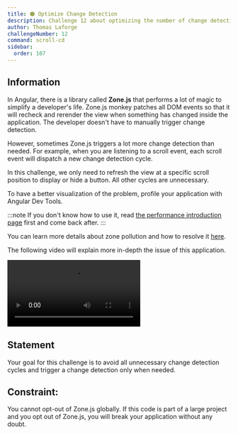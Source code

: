 ```yaml
---
title: 🟠 Optimize Change Detection
description: Challenge 12 about optimizing the number of change detection cycle while scrolling
author: Thomas Laforge
challengeNumber: 12
command: scroll-cd
sidebar:
  order: 107
---
```


## Information

In Angular, there is a library called <b>Zone.js</b> that performs a lot of magic to simplify a developer's life. Zone.js monkey patches all DOM events so that it will recheck and rerender the view when something has changed inside the application. The developer doesn't have to manually trigger change detection.

However, sometimes Zone.js triggers a lot more change detection than needed. For example, when you are listening to a scroll event, each scroll event will dispatch a new change detection cycle.

In this challenge, we only need to refresh the view at a specific scroll position to display or hide a button. All other cycles are unnecessary.

To have a better visualization of the problem, profile your application with Angular Dev Tools.

:::note
If you don't know how to use it, read [the performance introduction page](/challenges/angular-performance/) first and come back after.
:::

You can learn more details about zone pollution and how to resolve it [here](https://angular.io/guide/change-detection-zone-pollution).

The following video will explain more in-depth the issue of this application.

<video controls src="https://user-images.githubusercontent.com/30832608/209819211-58d9ddcf-e1ad-4a78-8a7a-2be9d729e3f1.mov">
</video>

## Statement

Your goal for this challenge is to avoid all unnecessary change detection cycles and trigger a change detection only when needed.

## Constraint:

You cannot opt-out of Zone.js globally. If this code is part of a large project and you opt out of Zone.js, you will break your application without any doubt.
